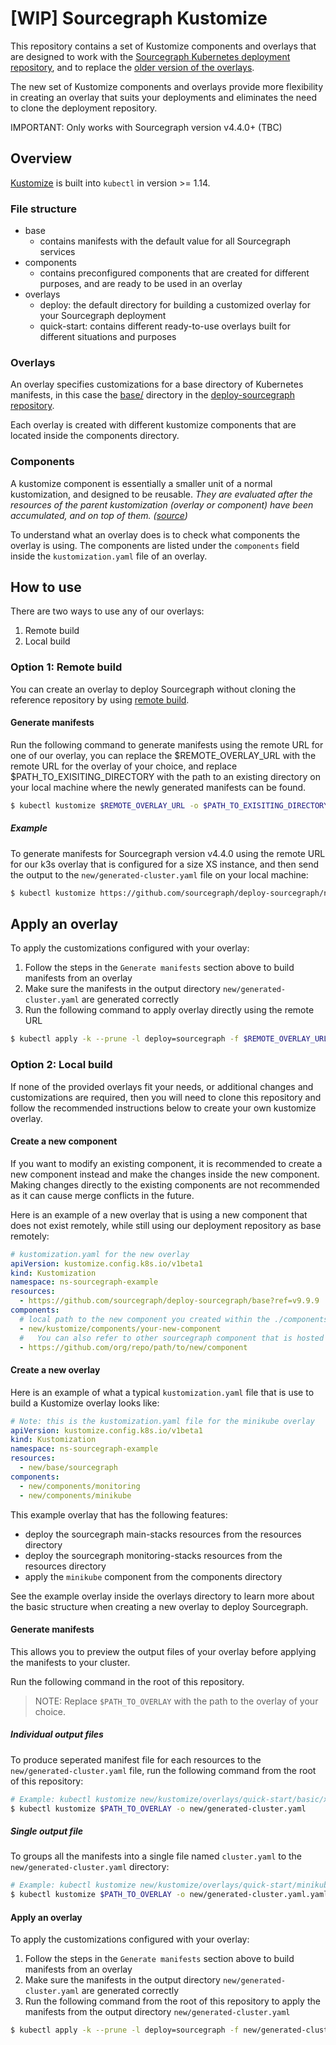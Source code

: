 # [WIP] Sourcegraph Kustomize

This repository contains a set of Kustomize components and overlays that are designed to work with the [Sourcegraph Kubernetes deployment repository](https://sourcegraph.com/github.com/sourcegraph/deploy-sourcegraph), and to replace the [older version of the overlays](https://sourcegraph.com/github.com/sourcegraph/deploy-sourcegraph/-/tree/overlays).

The new set of Kustomize components and overlays provide more flexibility in creating an overlay that suits your deployments and eliminates the need to clone the deployment repository.

IMPORTANT: Only works with Sourcegraph version v4.4.0+ (TBC)

## Overview

[Kustomize](https://kustomize.io/) is built into `kubectl` in version >= 1.14.

### File structure

- base
  - contains manifests with the default value for all Sourcegraph services
- components
  - contains preconfigured components that are created for different purposes, and are ready to be used in an overlay
- overlays
  - deploy: the default directory for building a customized overlay for your Sourcegraph deployment
  - quick-start: contains different ready-to-use overlays built for different situations and purposes

### Overlays

An overlay specifies customizations for a base directory of Kubernetes manifests, in this case the [base/](https://sourcegraph.com/github.com/sourcegraph/deploy-sourcegraph@master/-/tree/new/base) directory in the [deploy-sourcegraph repository](https://sourcegraph.com/github.com/sourcegraph/deploy-sourcegraph).

Each overlay is created with different kustomize components that are located inside the components directory.

### Components

A kustomize component is essentially a smaller unit of a normal kustomization, and designed to be reusable. _They are evaluated after the resources of the parent kustomization (overlay or component) have been accumulated, and on top of them. ([source](https://sourcegraph.com/github.com/kubernetes/enhancements@master/-/blob/keps/sig-cli/1802-kustomize-components/README.md#proposal))_

To understand what an overlay does is to check what components the overlay is using. The components are listed under the `components` field inside the `kustomization.yaml` file of an overlay.

## How to use

There are two ways to use any of our overlays:

1. Remote build
2. Local build

### Option 1: Remote build

You can create an overlay to deploy Sourcegraph without cloning the reference repository by using [remote build](https://github.com/kubernetes-sigs/kustomize/blob/master/examples/remoteBuild.md).

#### Generate manifests

Run the following command to generate manifests using the remote URL for one of our overlay, you can replace the $REMOTE_OVERLAY_URL with the remote URL for the overlay of your choice, and replace $PATH_TO_EXISITING_DIRECTORY with the path to an existing directory on your local machine where the newly generated manifests can be found.

```bash
$ kubectl kustomize $REMOTE_OVERLAY_URL -o $PATH_TO_EXISITING_DIRECTORY
```

##### Example

To generate manifests for Sourcegraph version v4.4.0 using the remote URL for our k3s overlay that is configured for a size XS instance, and then send the output to the `new/generated-cluster.yaml` file on your local machine:

```bash
$ kubectl kustomize https://github.com/sourcegraph/deploy-sourcegraph/new/overlays/quick-start/k3s/xs?ref=v4.4.0 -o new/generated-cluster.yaml
```

## Apply an overlay

To apply the customizations configured with your overlay:

1. Follow the steps in the `Generate manifests` section above to build manifests from an overlay
2. Make sure the manifests in the output directory `new/generated-cluster.yaml` are generated correctly
3. Run the following command to apply overlay directly using the remote URL

```bash
$ kubectl apply -k --prune -l deploy=sourcegraph -f $REMOTE_OVERLAY_URL
```

### Option 2: Local build

If none of the provided overlays fit your needs, or additional changes and customizations are required, then you will need to clone this repository and follow the recommended instructions below to create your own kustomize overlay.

#### Create a new component

If you want to modify an existing component, it is recommended to create a new component instead and make the changes inside the new component. Making changes directly to the existing components are not recommended as it can cause merge conflicts in the future.

Here is an example of a new overlay that is using a new component that does not exist remotely, while still using our deployment repository as base remotely:

```yaml
# kustomization.yaml for the new overlay
apiVersion: kustomize.config.k8s.io/v1beta1
kind: Kustomization
namespace: ns-sourcegraph-example
resources:
  - https://github.com/sourcegraph/deploy-sourcegraph/base?ref=v9.9.9
components:
  # local path to the new component you created within the ./components folder
  - new/kustomize/components/your-new-component
  #   You can also refer to other sourcegraph component that is hosted in other remote repository
  - https://github.com/org/repo/path/to/new/component
```

#### Create a new overlay

Here is an example of what a typical `kustomization.yaml` file that is use to build a Kustomize overlay looks like:

```yaml
# Note: this is the kustomization.yaml file for the minikube overlay
apiVersion: kustomize.config.k8s.io/v1beta1
kind: Kustomization
namespace: ns-sourcegraph-example
resources:
  - new/base/sourcegraph
components:
  - new/components/monitoring
  - new/components/minikube
```

This example overlay that has the following features:

- deploy the sourcegraph main-stacks resources from the resources directory
- deploy the sourcegraph monitoring-stacks resources from the resources directory
- apply the `minikube` component from the components directory

See the example overlay inside the overlays directory to learn more about the basic structure when creating a new overlay to deploy Sourcegraph.

#### Generate manifests

This allows you to preview the output files of your overlay before applying the manifests to your cluster.

Run the following command in the root of this repository.

> NOTE: Replace `$PATH_TO_OVERLAY` with the path to the overlay of your choice.

##### Individual output files

To produce seperated manifest file for each resources to the `new/generated-cluster.yaml` file, run the following command from the root of this repository:

```bash
# Example: kubectl kustomize new/kustomize/overlays/quick-start/basic/xs -o new/generated-cluster.yaml
$ kubectl kustomize $PATH_TO_OVERLAY -o new/generated-cluster.yaml
```

##### Single output file

To groups all the manifests into a single file named `cluster.yaml` to the `new/generated-cluster.yaml` directory:

```bash
# Example: kubectl kustomize new/kustomize/overlays/quick-start/minikube -o new/generated-cluster.yaml.yaml
$ kubectl kustomize $PATH_TO_OVERLAY -o new/generated-cluster.yaml.yaml
```

#### Apply an overlay

To apply the customizations configured with your overlay:

1. Follow the steps in the `Generate manifests` section above to build manifests from an overlay
2. Make sure the manifests in the output directory `new/generated-cluster.yaml` are generated correctly
3. Run the following command from the root of this repository to apply the manifests from the output directory `new/generated-cluster.yaml`

```bash
$ kubectl apply -k --prune -l deploy=sourcegraph -f new/generated-cluster.yaml
```
